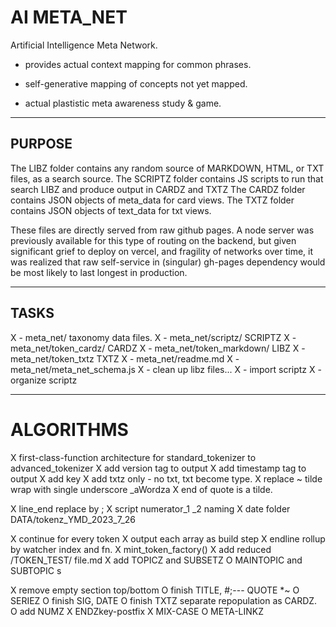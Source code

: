 # AI META_NET

Artificial Intelligence Meta Network.

- provides actual context mapping for common phrases.

- self-generative mapping of concepts not yet mapped.

- actual plastistic meta awareness study & game.

---

## PURPOSE

The LIBZ folder contains any random source of MARKDOWN, HTML, or TXT files, as a search source.
The SCRIPTZ folder contains JS scripts to run that search LIBZ and produce output in CARDZ and TXTZ
The CARDZ folder contains JSON objects of meta_data for card views.
The TXTZ folder contains JSON objects of text_data for txt views.

These files are directly served from raw github pages. A node server was previously available for this type of routing on the backend, but given significant grief to deploy on vercel, and fragility of networks over time, it was realized that raw self-service in (singular) gh-pages dependency would be most likely to last longest in production.

---

## TASKS

X - meta_net/ taxonomy data files.
X - meta_net/scriptz/       SCRIPTZ
X - meta_net/token_cardz/   CARDZ
X - meta_net/token_markdown/ LIBZ
X - meta_net/token_txtz       TXTZ
X - meta_net/readme.md
X - meta_net/meta_net_schema.js
X - clean up libz files...
X - import scriptz
X - organize scriptz

---

# ALGORITHMS

X first-class-function architecture for standard_tokenizer to advanced_tokenizer
X add version tag to output
X add timestamp tag to output
X add key
X add txtz only - no txt, txt become type.
X replace ~ tilde wrap with single underscore _aWordza
X end of quote is a tilde.

X line_end replace by ;
X script numerator_1 _2 naming
X date folder DATA/tokenz_YMD_2023_7_26

X continue for every token
X output each array as build step
X endline rollup by watcher index and fn.
X mint_token_factory()
X add reduced /TOKEN_TEST/ file.md
X add TOPICZ and SUBSETZ
O MAINTOPIC and SUBTOPIC s

X remove empty section top/bottom
O finish TITLE, #;--- QUOTE *~
O SERIEZ
O finish SIG, DATE
O finish TXTZ separate repopulation as CARDZ.
O add NUMZ
X ENDZkey-postfix
X MIX-CASE
O META-LINKZ

